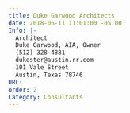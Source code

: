 ```yaml
---
title: Duke Garwood Architects
date: 2018-06-11 11:01:00 -05:00
Info: |-
  Architect
  Duke Garwood, AIA, Owner
  (512) 328-4881
  dukester@austin.rr.com
  101 Vale Street
  Austin, Texas 78746
URL: 
order: 2
Category: Consultants
---
```


